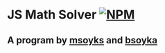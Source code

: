 # JS Math Solver [![NPM](https://nodei.co/npm/msoyks-math-solver.png)](https://npmjs.org/package/msoyks-math-solver)
## A program by [msoyks](https://github.com/msoyks) and [bsoyka](https://github.com/bsoyka)
